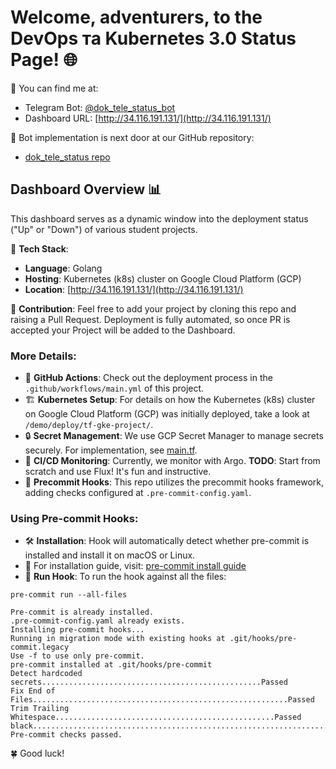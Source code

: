# Welcome, adventurers, to the DevOps та Kubernetes 3.0 Status Page! 🌐

🤖 You can find me at:
- Telegram Bot: [@dok_tele_status_bot](https://web.telegram.org/a/#7159007767)
- Dashboard URL: [http://34.116.191.131/](http://34.116.191.131/)

🔗 Bot implementation is next door at our GitHub repository:
- [dok_tele_status repo](https://github.com/diamonce/dok_tele_status)

## Dashboard Overview 📊
This dashboard serves as a dynamic window into the deployment status ("Up" or "Down") of various student projects.

🚀 **Tech Stack**:
- **Language**: Golang
- **Hosting**: Kubernetes (k8s) cluster on Google Cloud Platform (GCP)
- **Location**: [http://34.116.191.131/](http://34.116.191.131/)

👥 **Contribution**:
Feel free to add your project by cloning this repo and raising a Pull Request. Deployment is fully automated, so once PR is accepted your Project will be added to the Dashboard.

### More Details:
- 📝 **GitHub Actions**: Check out the deployment process in the `.github/workflows/main.yml` of this project.
- 🏗️ **Kubernetes Setup**: For details on how the Kubernetes (k8s) cluster on Google Cloud Platform (GCP) was initially deployed, take a look at `/demo/deploy/tf-gke-project/`.
- 🔒 **Secret Management**: We use GCP Secret Manager to manage secrets securely. For implementation, see [main.tf](https://github.com/diamonce/1s_week_build_ship_run/blob/main/demo/deploy/tf-gke-project/modules/gke-dok-tele-status/main.tf).
- 🔄 **CI/CD Monitoring**: Currently, we monitor with Argo. **TODO**: Start from scratch and use Flux! It's fun and instructive.
- 🔧 **Precommit Hooks**: This repo utilizes the precommit hooks framework, adding checks configured at `.pre-commit-config.yaml`.

### Using Pre-commit Hooks:
- 🛠️ **Installation**: Hook will automatically detect whether pre-commit is installed and install it on macOS or Linux.
- 📌 For installation guide, visit: [pre-commit install guide](https://pre-commit.com/#install)
- 🏃 **Run Hook**: To run the hook against all the files:

```
pre-commit run --all-files

Pre-commit is already installed.
.pre-commit-config.yaml already exists.
Installing pre-commit hooks...
Running in migration mode with existing hooks at .git/hooks/pre-commit.legacy
Use -f to use only pre-commit.
pre-commit installed at .git/hooks/pre-commit
Detect hardcoded secrets.................................................Passed
Fix End of Files.........................................................Passed
Trim Trailing Whitespace.................................................Passed
black....................................................................Passed
Pre-commit checks passed.
```
🍀 Good luck!
